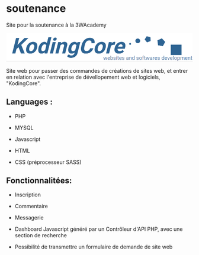 # soutenance

Site pour la soutenance à la 3WAcademy

![Logo de mon projet](assets/images/logos/logo-kodingcore-blue.png)

Site web pour passer des commandes de créations de sites web, et entrer en relation avec l'entreprise de dévellopement web et logiciels, "KodingCore".

## Languages :

* PHP
  
* MYSQL
  
* Javascript
  
* HTML
  
* CSS (préprocesseur SASS)
  

## Fonctionnalitées:

* Inscription
  
* Commentaire
  
* Messagerie
  
* Dashboard Javascript généré par un Contrôleur d'API PHP, avec une section de recherche
  
* Possibilité de transmettre un formulaire de demande de site web
